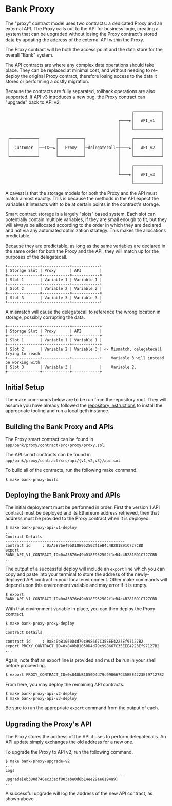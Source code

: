 # Bank Proxy

The "proxy" contract model uses two contracts: a dedicated Proxy and an
external API. The Proxy calls out to the API for business logic, creating
a system that can be upgraded without losing the Proxy contract's stored
data by updating the address of the external API within the Proxy.

The Proxy contract will be both the access point and the data store for the
overall "Bank" system.

The API contracts are where any complex data operations should take place. They
can be replaced at minimal cost, and without needing to re-deploy the original
Proxy contract, therefore losing access to the data it stores or performing a
costly migration.

Because the contracts are fully separated, rollback operations are also
supported. If API v3 introduces a new bug, the Proxy contract can "upgrade" back
to API v2.

```
                                                       ┌────────────┐
                                                       │            │
                                                 ┌────►│   API_v1   │
                                                 │     │            │
                                                 │     └────────────┘
                                                 │
 ┌────────────┐       ┌───────────┐              │     ┌────────────┐
 │            │       │           │              │     │            │
 │  Customer  ├──TX──►│   Proxy   ├─delegatecall─┼────►│   API_v2   │
 │            │       │           │              │     │            │
 └────────────┘       └───────────┘              │     └────────────┘
                                                 │
                                                 │     ┌────────────┐
                                                 │     │            │
                                                 └────►│   API_v3   │
                                                       │            │
                                                       └────────────┘
```

A caveat is that the storage models for both the Proxy and the API must match
almost exactly. This is because the methods in the API expect the variables
it interacts with to be at certain points in the contract's storage.

Smart contract storage is a largely "slots" based system. Each slot can
potentially contain multiple variables, if they are small enough to fit, but
they will always be allocated according to the order in which they are declared
and not via any automated optimization strategy. This makes the allocations
predictable.

Because they are predictable, as long as the same variables are declared in the
same order for both the Proxy and the API, they will match up for the purposes
of the delegatecall.

```
+--------------+------------+------------+
| Storage Slot | Proxy      | API        |
+--------------+------------+------------+
| Slot 1       | Variable 1 | Variable 1 |
+--------------+------------+------------+
| Slot 2       | Variable 2 | Variable 2 |
+--------------+------------+------------+
| Slot 3       | Variable 3 | Variable 3 |
+--------------+------------+------------+
```

A mismatch will cause the delegatecall to reference the wrong location in
storage, possibly corrupting the data.

```
+--------------+------------+------------+
| Storage Slot | Proxy      | API        |
+--------------+------------+------------+
| Slot 1       | Variable 1 | Variable 1 |
+--------------+------------+------------+
| Slot 2       | Variable 2 | Variable 3 | <- Mismatch, delegatecall trying to reach
+--------------+------------+------------+    Variable 3 will instead be working with
| Slot 3       | Variable 3 |            |    Variable 2.
+--------------+------------+------------+
```

## Initial Setup

The make commands below are to be run from the repository root. They will
assume you have already followed the [repository instructions](README.md) to
install the appropriate tooling and run a local geth instance.

## Building the Bank Proxy and APIs

The Proxy smart contract can be found in `app/bank/proxy/contract/src/proxy/proxy.sol`.

The API smart contracts can be found in `app/bank/proxy/contract/src/api/{v1,v2,v3}/api.sol`.

To build all of the contracts, run the following make command.

```
$ make bank-proxy-build
```

## Deploying the Bank Proxy and APIs

The initial deployment must be performed in order. First the version 1 API
contract must be deployed and its Ethereum address retrieved, then that address
must be provided to the Proxy contract when it is deployed.

```
$ make bank-proxy-api-v1-deploy
...
Contract Details
----------------------------------------------------
contract id     : 0xA5B76e49bD18E952502f1eB4c4B281B91C727CBD
export BANK_API_V1_CONTRACT_ID=0xA5B76e49bD18E952502f1eB4c4B281B91C727CBD
...
```

The output of a successful deploy will include an `export` line which you can
copy and paste into your terminal to store the address of the newly-deployed
API contract in your local environment. Other make commands will depend upon
this environment variable and may error if it is empty.

```
$ export BANK_API_V1_CONTRACT_ID=0xA5B76e49bD18E952502f1eB4c4B281B91C727CBD
```

With that environment variable in place, you can then deploy the Proxy contract.

```
$ make bank-proxy-proxy-deploy
...
Contract Details
----------------------------------------------------
contract id     : 0x840bB1050D4d79c998667C35EEE4223Ef97127B2
export PROXY_CONTRACT_ID=0x840bB1050D4d79c998667C35EEE4223Ef97127B2
...
```

Again, note that an export line is provided and must be run in your shell before
proceeding.

```
$ export PROXY_CONTRACT_ID=0x840bB1050D4d79c998667C35EEE4223Ef97127B2
```

From here, you may deploy the remaining API contracts.

```
$ make bank-proxy-api-v2-deploy
$ make bank-proxy-api-v3-deploy
```

Be sure to run the appropriate `export` command from the output of each.

## Upgrading the Proxy's API

The Proxy stores the address of the API it uses to perform delegatecalls. An API
update simply exchanges the old address for a new one.

To upgrade the Proxy to API v2, run the following command.

```
$ make bank-proxy-upgrade-v2
...
Logs
----------------------------------------------------
upgrade[eb380d740ec33adf803abe0d6b14ee29ae6194a9]
...
```

A successful upgrade will log the address of the new API contract, as shown
above.
